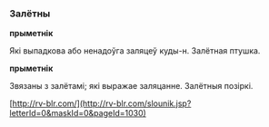 ### Залётны
**прыметнік**

Які выпадкова або ненадоўга заляцеў куды-н. Залётная птушка.

**прыметнік**

Звязаны з залётамі; які выражае заляцанне. Залётныя позіркі.

<a rel="author">[http://rv-blr.com/](http://rv-blr.com/slounik.jsp?letterId=0&maskId=0&pageId=1030)</a>
